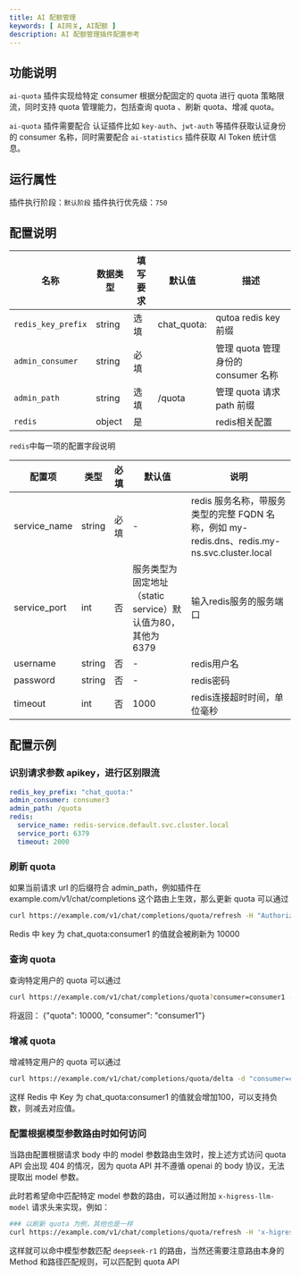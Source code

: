 ```yaml
---
title: AI 配额管理
keywords: [ AI网关, AI配额 ]
description: AI 配额管理插件配置参考
---
```


## 功能说明

`ai-quota` 插件实现给特定 consumer 根据分配固定的 quota 进行 quota 策略限流，同时支持 quota 管理能力，包括查询 quota 、刷新 quota、增减 quota。

`ai-quota` 插件需要配合 认证插件比如 `key-auth`、`jwt-auth` 等插件获取认证身份的 consumer 名称，同时需要配合 `ai-statistics` 插件获取 AI Token 统计信息。

## 运行属性

插件执行阶段：`默认阶段`
插件执行优先级：`750`

## 配置说明

| 名称                 | 数据类型            | 填写要求                                 | 默认值 | 描述                                         |
|--------------------|-----------------|--------------------------------------| ---- |--------------------------------------------|
| `redis_key_prefix` | string          |  选填                                     |   chat_quota:   | qutoa redis key 前缀                         |
| `admin_consumer`   | string          | 必填                                   |      | 管理 quota 管理身份的 consumer 名称                 |
| `admin_path`       | string          | 选填                                   |   /quota   | 管理 quota 请求 path 前缀                        |
| `redis`            | object          | 是                                    |      | redis相关配置                                  |

`redis`中每一项的配置字段说明

| 配置项       | 类型   | 必填 | 默认值                                                     | 说明                        |
| ------------ | ------ | ---- | ---------------------------------------------------------- | --------------------------- |
| service_name | string | 必填 | -                                                          | redis 服务名称，带服务类型的完整 FQDN 名称，例如 my-redis.dns、redis.my-ns.svc.cluster.local     |
| service_port | int    | 否   | 服务类型为固定地址（static service）默认值为80，其他为6379 | 输入redis服务的服务端口     |
| username     | string | 否   | -                                                          | redis用户名                 |
| password     | string | 否   | -                                                          | redis密码                   |
| timeout      | int    | 否   | 1000                                                       | redis连接超时时间，单位毫秒 |



## 配置示例

### 识别请求参数 apikey，进行区别限流
```yaml
redis_key_prefix: "chat_quota:"
admin_consumer: consumer3
admin_path: /quota
redis:
  service_name: redis-service.default.svc.cluster.local
  service_port: 6379
  timeout: 2000
```


###  刷新 quota

如果当前请求 url 的后缀符合 admin_path，例如插件在 example.com/v1/chat/completions 这个路由上生效，那么更新 quota 可以通过

```bash
curl https://example.com/v1/chat/completions/quota/refresh -H "Authorization: Bearer credential3" -d "consumer=consumer1&quota=10000"
```

Redis 中 key 为 chat_quota:consumer1 的值就会被刷新为 10000


### 查询 quota

查询特定用户的 quota 可以通过 

```bash
curl https://example.com/v1/chat/completions/quota?consumer=consumer1 -H "Authorization: Bearer credential3"
```

将返回： {"quota": 10000, "consumer": "consumer1"}

### 增减 quota 

增减特定用户的 quota 可以通过 

```bash
curl https://example.com/v1/chat/completions/quota/delta -d "consumer=consumer1&value=100" -H "Authorization: Bearer credential3"
```

这样 Redis 中 Key 为 chat_quota:consumer1 的值就会增加100，可以支持负数，则减去对应值。

### 配置根据模型参数路由时如何访问

当路由配置根据请求 body 中的 model 参数路由生效时，按上述方式访问 quota API 会出现 404 的情况，因为 quota API 并不遵循 openai 的 body 协议，无法提取出 model 参数。

此时若希望命中匹配特定 model 参数的路由，可以通过附加 `x-higress-llm-model` 请求头来实现，例如：

```bash
### 以刷新 quota 为例，其他也是一样
curl https://example.com/v1/chat/completions/quota/refresh -H 'x-higress-llm-model: deepseek-r1' -H "Authorization: Bearer credential3" -d "consumer=consumer1&quota=10000" 
```

这样就可以命中模型参数匹配 `deepseek-r1` 的路由，当然还需要注意路由本身的 Method 和路径匹配规则，可以匹配到 quota API

